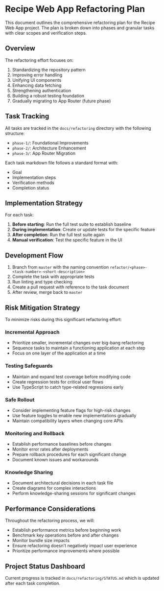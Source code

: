 # Recipe Web App Refactoring Plan

This document outlines the comprehensive refactoring plan for the Recipe Web App project. The plan is broken down into phases and granular tasks with clear scopes and verification steps.

## Overview

The refactoring effort focuses on:

1. Standardizing the repository pattern
2. Improving error handling
3. Unifying UI components
4. Enhancing data fetching
5. Strengthening authentication
6. Building a robust testing foundation
7. Gradually migrating to App Router (future phase)

## Task Tracking

All tasks are tracked in the `docs/refactoring` directory with the following structure:
- `phase-1/`: Foundational Improvements
- `phase-2/`: Architecture Enhancement
- `phase-3/`: App Router Migration

Each task markdown file follows a standard format with:
- Goal
- Implementation steps
- Verification methods
- Completion status

## Implementation Strategy

For each task:

1. **Before starting**: Run the full test suite to establish baseline
2. **During implementation**: Create or update tests for the specific feature
3. **After completion**: Run the full test suite again
4. **Manual verification**: Test the specific feature in the UI

## Development Flow

1. Branch from `master` with the naming convention `refactor/<phase>-<task-number>-<short-description>`
2. Complete the task with appropriate tests
3. Run linting and type checking
4. Create a pull request with reference to the task document
5. After review, merge back to `master`

## Risk Mitigation Strategy

To minimize risks during this significant refactoring effort:

### Incremental Approach
- Prioritize smaller, incremental changes over big-bang refactoring
- Sequence tasks to maintain a functioning application at each step
- Focus on one layer of the application at a time

### Testing Safeguards
- Maintain and expand test coverage before modifying code
- Create regression tests for critical user flows
- Use TypeScript to catch type-related regressions early

### Safe Rollout
- Consider implementing feature flags for high-risk changes
- Use feature toggles to enable new implementations gradually
- Maintain compatibility layers when changing core APIs

### Monitoring and Rollback
- Establish performance baselines before changes
- Monitor error rates after deployments
- Prepare rollback procedures for each significant change
- Document known issues and workarounds

### Knowledge Sharing
- Document architectural decisions in each task file
- Create diagrams for complex interactions
- Perform knowledge-sharing sessions for significant changes

## Performance Considerations

Throughout the refactoring process, we will:

- Establish performance metrics before beginning work
- Benchmark key operations before and after changes
- Monitor bundle size impacts
- Ensure refactoring doesn't negatively impact user experience
- Prioritize performance improvements where possible

## Project Status Dashboard

Current progress is tracked in `docs/refactoring/STATUS.md` which is updated after each task completion.